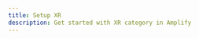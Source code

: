 ```yaml
---
title: Setup XR
description: Get started with XR category in Amplify
---
```


<inline-fragment platform="js" src="~/lib/xr/fragments/start.md"></inline-fragment>
